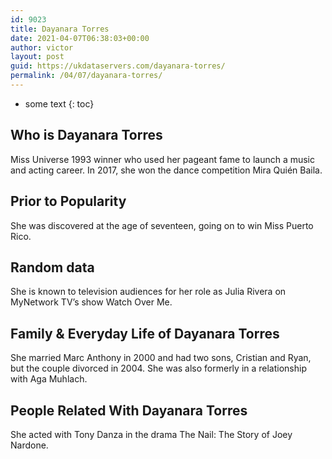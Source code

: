 ```yaml
---
id: 9023
title: Dayanara Torres
date: 2021-04-07T06:38:03+00:00
author: victor
layout: post
guid: https://ukdataservers.com/dayanara-torres/
permalink: /04/07/dayanara-torres/
---
```


* some text
{: toc}


## Who is Dayanara Torres



Miss Universe 1993 winner who used her pageant fame to launch a music and acting career. In 2017, she won the dance competition Mira Quién Baila.

                
                
                
## Prior to Popularity



She was discovered at the age of seventeen, going on to win Miss Puerto Rico.

                
                
                
## Random data



She is known to television audiences for her role as Julia Rivera on MyNetwork TV&#8217;s show Watch Over Me.

                
                
                
## Family & Everyday Life of Dayanara Torres



She married Marc Anthony in 2000 and had two sons, Cristian and Ryan, but the couple divorced in 2004. She was also formerly in a relationship with Aga Muhlach.

                
                
                
## People Related With Dayanara Torres



She acted with Tony Danza in the drama The Nail: The Story of Joey Nardone.

                
              
            
          
          
          